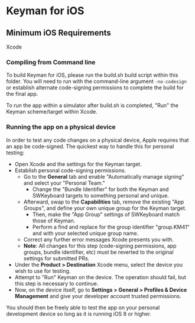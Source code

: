 # Keyman for iOS

## Minimum iOS Requirements
Xcode

### Compiling from Command line
To build Keyman for iOS, please run the build.sh build script within this folder.
You will need to run with the command-line argument `-no-codesign` or establish alternate code-signing permissions to complete the build for the final app.

To run the app within a simulator after build.sh is completed, "Run" the Keyman scheme/target within Xcode.

### Running the app on a physical device
In order to test any code changes on a physical device, Apple requires that an app be code-signed.  The quickest way to handle this for personal testing:

- Open Xcode and the settings for the Keyman target.
- Establish personal code-signing permissions.
  - Go to the **General** tab and enable "Automatically manage signing" and select your "Personal Team."
	- Change the "Bundle Identifier" for both the Keyman and SWKeyboard targets to something personal and unique.
  - Afterward, swap to the **Capabilities** tab, remove the existing "App Groups", and define your own unique group for the Keyman target.  
	- Then, make the "App Group" settings of SWKeyboard match those of Keyman.
	- Perform a find and replace for the group identifier "group.KM41" and with your selected unique group name.
  - Correct any further error messages Xcode presents you with.
  - **Note**:  All changes for this step (code-signing permissions, app groups, bundle identifier, etc) must be reverted to the original settings for submitted PRs.
- Under the **Product > Destination** Xcode menu, select the device you wish to use for testing.
- Attempt to "Run" Keyman on the device.  The operation should fail, but this step is necessary to continue.
- Now, on the device itself, go to **Settings > General > Profiles & Device Management** and give your developer account trusted permissions.

You should then be freely able to test the app on your personal development device so long as it is running iOS 8 or higher.
